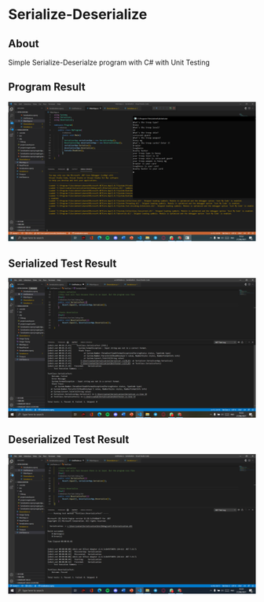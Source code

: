 # Serialize-Deserialize

## About
Simple Serialize-Deserialze program with C# with Unit Testing

## Program Result
![alt text](https://github.com/marvel-natanael/Serialize-Deserialize/blob/main/Image%209.png)

## Serialized Test Result
![alt text](https://github.com/marvel-natanael/Serialize-Deserialize/blob/main/Image%2011.png)

## Deserialized Test Result
![alt text](https://github.com/marvel-natanael/Serialize-Deserialize/blob/main/Image%2010.png)
